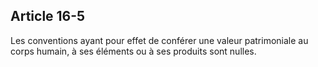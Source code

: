 Article 16-5
----
Les conventions ayant pour effet de conférer une valeur patrimoniale au corps
humain, à ses éléments ou à ses produits sont nulles.
